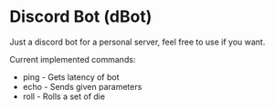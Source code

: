 # Discord Bot (dBot)

Just a discord bot for a personal server, feel free to use if you want.

Current implemented commands:
* ping - Gets latency of bot
* echo - Sends given parameters
* roll - Rolls a set of die